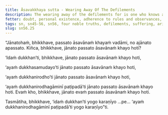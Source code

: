 ```yaml
---
title: Āsavakkhaya sutta - Wearing Away Of The Defilements
description: The wearing away of the defilements for is one who knows and sees the Four Noble Truths.
fetter: doubt, personal existence, adherence to rules and observances, ignorance
tags: sn, sn45-56, sn56, four noble truths, defilements, suffering, arising, cessation, way of practice, path
slug: sn56.25
---
```


“Jānatohaṁ, bhikkhave, passato āsavānaṁ khayaṁ vadāmi, no ajānato apassato. Kiñca, bhikkhave, jānato passato āsavānaṁ khayo hoti?

‘Idaṁ dukkhan’ti, bhikkhave, jānato passato āsavānaṁ khayo hoti,

‘ayaṁ dukkhasamudayo’ti jānato passato āsavānaṁ khayo hoti,

‘ayaṁ dukkhanirodho’ti jānato passato āsavānaṁ khayo hoti,

‘ayaṁ dukkhanirodhagāminī paṭipadā’ti jānato passato āsavānaṁ khayo hoti. Evaṁ kho, bhikkhave, jānato evaṁ passato āsavānaṁ khayo hoti.

Tasmātiha, bhikkhave, ‘idaṁ dukkhan’ti yogo karaṇīyo …pe… ‘ayaṁ dukkhanirodhagāminī paṭipadā’ti yogo karaṇīyo”ti.
